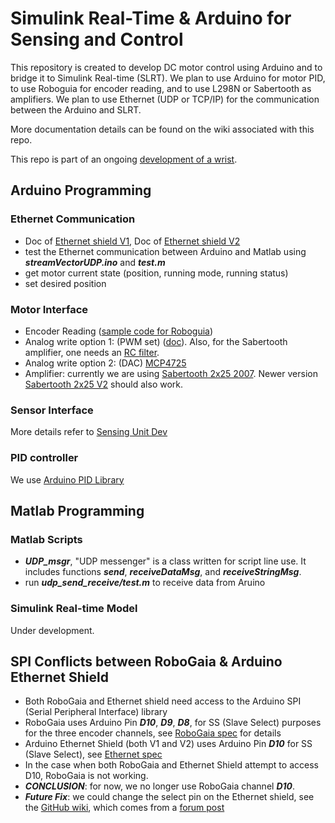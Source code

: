 # Simulink Real-Time & Arduino for Sensing and ControlThis repository is created to develop DC motor control using Arduino and to bridge it to Simulink Real-time (SLRT). We plan to use Arduino for motor PID, to use Roboguia for encoder reading, and to use L298N or Sabertooth as amplifiers. We plan to use Ethernet (UDP or TCP/IP) for the communication between the Arduino and SLRT.More documentation details can be found on the wiki associated with this repo.This repo is part of an ongoing [development of a wrist](https://docs.google.com/document/d/18pi1abE7RSy7YfeVbhr9RNU76l_90QLvAo3EZrTzdI8/edit?ts=5a4e6b82).## Arduino Programming### Ethernet Communication* Doc of [Ethernet shield V1](https://www.arduino.cc/en/Main/ArduinoEthernetShieldV1), Doc of [Ethernet shield V2](https://www.arduino.cc/en/Guide/ArduinoEthernetShield) * test the Ethernet communication between Arduino and Matlab using ***streamVectorUDP.ino*** and ***test.m**** get motor current state (position, running mode, running status)* set desired position### Motor Interface* Encoder Reading ([sample code for Roboguia](https://www.robogaia.com/3-axis-encoder-conter-arduino-shield.html))* Analog write option 1: (PWM set) ([doc](https://www.arduino.cc/reference/en/language/functions/analog-io/analogwrite/)). Also, for the Sabertooth amplifier, one needs an [RC filter](http://www.instructables.com/id/Analog-Output-Convert-PWM-to-Voltage/). * Analog write option 2: (DAC) [MCP4725](https://learn.sparkfun.com/tutorials/mcp4725-digital-to-analog-converter-hookup-guide)* Amplifier: currently we are using [Sabertooth 2x25 2007](https://www.dimensionengineering.com/datasheets/Sabertooth2x25.pdf). Newer version [Sabertooth 2x25 V2](https://www.dimensionengineering.com/datasheets/Sabertooth2x25v2.pdf) should also work.### Sensor InterfaceMore details refer to [Sensing Unit Dev](https://github.com/wanglong06/slrt-arduino-sensing-control/tree/master/Arduino/Read_Multiple_ToF_Sensors)### PID controllerWe use [Arduino PID Library](https://playground.arduino.cc/Code/PIDLibrary)## Matlab Programming### Matlab Scripts* ***UDP\_msgr***, "UDP messenger" is a class written for script line use. It includes functions ***send***, ***receiveDataMsg***, and ***receiveStringMsg***.* run ***udp\_send\_receive/test.m*** to receive data from Aruino### Simulink Real-time ModelUnder development.## SPI Conflicts between RoboGaia & Arduino Ethernet Shield* Both RoboGaia and Ethernet shield need access to the Arduino SPI (Serial Peripheral Interface) library* RoboGaia uses Arduino Pin ***D10***, ***D9***, ***D8***, for SS (Slave Select) purposes for the three encoder channels, see [RoboGaia spec](https://www.robogaia.com/uploads/6/8/0/9/6809982/robogaia_arduino_encoder_shield_schematics_v3.pdf) for details* Arduino Ethernet Shield (both V1 and V2) uses Arduino Pin ***D10*** for SS (Slave Select), see [Ethernet spec](https://www.arduino.cc/en/Reference/Ethernet)* In the case when both RoboGaia and Ethernet Shield attempt to access D10, RoboGaia is not working.* ***CONCLUSION***: for now, we no longer use RoboGaia channel ***D10***.* ***Future Fix***: we could change the select pin on the Ethernet shield, see the [GitHub wiki](https://github.com/kiwisincebirth/Arduino/tree/master/Ethernet), which comes from a [forum post](http://forum.arduino.cc/index.php?topic=217423.0)